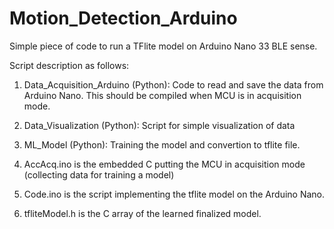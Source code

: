 # Motion_Detection_Arduino
Simple piece of code to run a TFlite model on Arduino Nano 33 BLE sense.

Script description as follows: 

1. Data_Acquisition_Arduino (Python): Code to read and save the data from Arduino Nano. This should be compiled when MCU is in acquisition mode.

2. Data_Visualization (Python): Script for simple visualization of data

3. ML_Model (Python): Training the model and convertion to tflite file. 

4. AccAcq.ino is the embedded C putting the MCU in acquisition mode (collecting data for training a model)

5. Code.ino is the script implementing the tflite model on the Arduino Nano.

6. tfliteModel.h is the C array of the learned finalized model.
